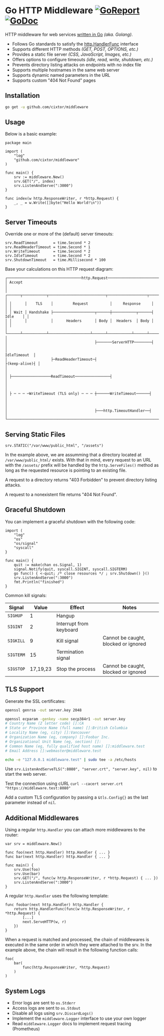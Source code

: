# Go HTTP Middleware [![GoReport](https://goreportcard.com/badge/github.com/cixtor/middleware)](https://goreportcard.com/report/github.com/cixtor/middleware) [![GoDoc](https://godoc.org/github.com/cixtor/middleware?status.svg)](https://godoc.org/github.com/cixtor/middleware)

HTTP middleware for web services [written in Go](https://golang.org/) _(aka. Golang)_.

* Follows Go standards to satisfy the [http.HandlerFunc](https://golang.org/pkg/net/http/#HandlerFunc) interface
* Supports different HTTP methods _(GET, POST, OPTIONS, etc.)_
* Provides a static file server _(CSS, JavaScript, Images, etc.)_
* Offers options to configure timeouts _(idle, read, write, shutdown, etc.)_
* Prevents directory listing attacks on endpoints with no index file
* Supports multiple hostnames in the same web server
* Supports dynamic named parameters in the URL
* Supports custom "404 Not Found" pages

## Installation

```sh
go get -u github.com/cixtor/middleware
```

## Usage

Below is a basic example:

```golang
package main

import (
    "log"
    "github.com/cixtor/middleware"
)

func main() {
    srv := middleware.New()
    srv.GET("/", index)
    srv.ListenAndServe(":3000")
}

func index(w http.ResponseWriter, r *http.Request) {
    _, _ = w.Write([]byte("Hello World!\n"))
}
```

## Server Timeouts

Override one or more of the (default) server timeouts:

```golang
srv.ReadTimeout       = time.Second * 2
srv.ReadHeaderTimeout = time.Second * 1
srv.WriteTimeout      = time.Second * 2
srv.IdleTimeout       = time.Second * 2
srv.ShutdownTimeout   = time.Millisecond * 100
```

Base your calculations on this HTTP request diagram:

```plain
┌──────────────────────────────────http.Request───────────────────────────────────┐
│ Accept                                                                          │
│ ┌──────┬───────────┬──────────────────────────┬──────────────────┬────────────┐ │
│ │      │    TLS    │         Request          │     Response     │            │ │
│ │ Wait │ Handshake ├───────────────────┬──────┼───────────┬──────┤    Idle    │ │
│ │      │           │      Headers      │ Body │  Headers  │ Body │            │ │
│ └──────┴───────────┴───────────────────┴──────┴───────────┴──────┴────────────┘ │
│                                        ├───────ServerHTTP────────┤              │
│                                                                    IdleTimeout  │
│                    ├─ReadHeaderTimeout─┤                         ├(keep-alive)┤ │
│                                                                                 │
│ ├──────────────────ReadTimeout────────────────┤                                 │
│                                                                                 │
│ ├ ─ ─ ─ ─WriteTimeout (TLS only) ─ ─ ─ ┼──────WriteTimeout──────┤               │
│                                                                                 │
│                                        ├───http.TimeoutHandler──┤               │
└─────────────────────────────────────────────────────────────────────────────────┘
```

## Serving Static Files

```golang
srv.STATIC("/var/www/public_html", "/assets")
```

In the example above, we are assumming that a directory located at `/var/www/public_html/` exists. With that in mind, every request to an URL with the `/assets/` prefix will be handled by the `http.ServeFiles()` method as long as the requested resource is pointing to an existing file.

A request to a directory returns "403 Forbidden" to prevent directory listing attacks.

A request to a nonexistent file returns "404 Not Found".

## Graceful Shutdown

You can implement a graceful shutdown with the following code:

```golang
import (
    "log"
    "os"
    "os/signal"
    "syscall"
}

func main() {
    quit := make(chan os.Signal, 1)
    signal.Notify(quit, syscall.SIGINT, syscall.SIGTERM)
    go func() { <-quit; /* close resources */ ; srv.Shutdown() }()
    srv.ListenAndServe(":3000")
    fmt.Println("finished")
}
```

Common kill signals:

| Signal | Value | Effect | Notes |
|--------|-------|--------|-------|
| `SIGHUP` | 1 | Hangup ||
| `SIGINT` | 2 | Interrupt from keyboard ||
| `SIGKILL` | 9 | Kill signal | Cannot be caught, blocked or ignored |
| `SIGTERM` | 15 | Termination signal ||
| `SIGSTOP` | 17,19,23 | Stop the process | Cannot be caught, blocked or ignored |

## TLS Support

Generate the SSL certificates:

```sh
openssl genrsa -out server.key 2048

openssl ecparam -genkey -name secp384r1 -out server.key
# Country Name (2 letter code) []:CA
# State or Province Name (full name) []:British Columbia
# Locality Name (eg, city) []:Vancouver
# Organization Name (eg, company) []:Foobar Inc.
# Organizational Unit Name (eg, section) []:
# Common Name (eg, fully qualified host name) []:middleware.test
# Email Address []:webmaster@middleware.test

echo -e "127.0.0.1 middleware.test" | sudo tee -a /etc/hosts
```

Use `srv.ListenAndServeTLS(":8080", "server.crt", "server.key", nil)` to start the web server.

Test the connection using cURL `curl --cacert server.crt "https://middleware.test:8080"`

Add a custom TLS configuration by passing a `&tls.Config{}` as the last parameter instead of `nil`.

## Additional Middlewares

Using a regular `http.Handler` you can attach more middlewares to the router:

```golang
var srv = middleware.New()

func foo(next http.Handler) http.Handler { ... }
func bar(next http.Handler) http.Handler { ... }

func main() {
    srv.Use(foo)
    srv.Use(bar)
    srv.GET("/", func(w http.ResponseWriter, r *http.Request) { ... })
    srv.ListenAndServe(":3000")
}
```

A regular `http.Handler` uses the following template:

```golang
func foobar(next http.Handler) http.Handler {
    return http.HandlerFunc(func(w http.ResponseWriter, r *http.Request) {
        [...]
        next.ServeHTTP(w, r)
    })
}
```

When a request is matched and processed, the chain of middlewares is executed in the same order in which they were attached to the srv. In the example above, the chain will result in the following function calls:

```
foo(
    bar(
        func(http.ResponseWriter, *http.Request)
    )
)
```

## System Logs

* Error logs are sent to `os.Stderr`
* Access logs are sent to `os.Stdout`
* Disable all logs using `srv.DiscardLogs()`
* Implement the `middleware.Logger` interface to use your own logger
* Read `middleware.Logger` docs to implement request tracing (Prometheus)
